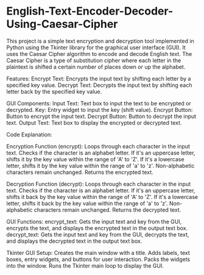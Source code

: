 # English-Text-Encoder-Decoder-Using-Caesar-Cipher
This project is a simple text encryption and decryption tool implemented in Python using the Tkinter library for the graphical user interface (GUI). It uses the Caesar Cipher algorithm to encode and decode English text. The Caesar Cipher is a type of substitution cipher where each letter in the plaintext is shifted a certain number of places down or up the alphabet.

Features:
Encrypt Text: Encrypts the input text by shifting each letter by a specified key value.
Decrypt Text: Decrypts the input text by shifting each letter back by the specified key value.

GUI Components:
Input Text: Text box to input the text to be encrypted or decrypted.
Key: Entry widget to input the key (shift value).
Encrypt Button: Button to encrypt the input text.
Decrypt Button: Button to decrypt the input text.
Output Text: Text box to display the encrypted or decrypted text.

Code Explanation:

Encryption Function (encrypt):
Loops through each character in the input text.
Checks if the character is an alphabet letter.
If it's an uppercase letter, shifts it by the key value within the range of 'A' to 'Z'.
If it's a lowercase letter, shifts it by the key value within the range of 'a' to 'z'.
Non-alphabetic characters remain unchanged.
Returns the encrypted text.

Decryption Function (decrypt):
Loops through each character in the input text.
Checks if the character is an alphabet letter.
If it's an uppercase letter, shifts it back by the key value within the range of 'A' to 'Z'.
If it's a lowercase letter, shifts it back by the key value within the range of 'a' to 'z'.
Non-alphabetic characters remain unchanged.
Returns the decrypted text.

GUI Functions:
encrypt_text: Gets the input text and key from the GUI, encrypts the text, and displays the encrypted text in the output text box.
decrypt_text: Gets the input text and key from the GUI, decrypts the text, and displays the decrypted text in the output text box.

Tkinter GUI Setup:
Creates the main window with a title.
Adds labels, text boxes, entry widgets, and buttons for user interaction.
Packs the widgets into the window.
Runs the Tkinter main loop to display the GUI.
